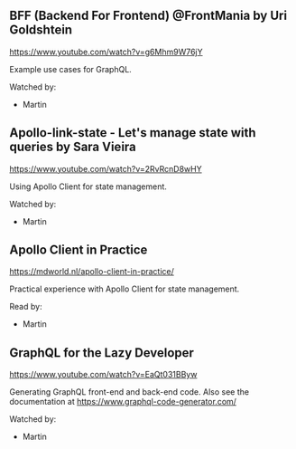 ## BFF (Backend For Frontend) @FrontMania by Uri Goldshtein

https://www.youtube.com/watch?v=g6Mhm9W76jY

Example use cases for GraphQL.

Watched by:

* Martin

## Apollo-link-state - Let's manage state with queries by Sara Vieira

https://www.youtube.com/watch?v=2RvRcnD8wHY

Using Apollo Client for state management.

Watched by:

* Martin

## Apollo Client in Practice

https://mdworld.nl/apollo-client-in-practice/

Practical experience with Apollo Client for state management.

Read by:

* Martin

## GraphQL for the Lazy Developer

https://www.youtube.com/watch?v=EaQt031BByw

Generating GraphQL front-end and back-end code. Also see the documentation at https://www.graphql-code-generator.com/

Watched by:

* Martin

